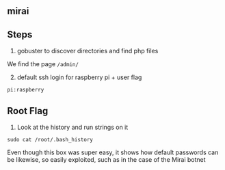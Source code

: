 mirai
---

## Steps

1. gobuster to discover directories and find php files

We find the page `/admin/`

2. default ssh login for raspberry pi + user flag

`pi:raspberry`

## Root Flag
1. Look at the history and run strings on it

`sudo cat /root/.bash_history`


Even though this box was super easy, it shows how default passwords can be likewise, so easily exploited, such as in the case of the Mirai botnet
